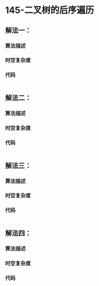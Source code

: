 # 145-二叉树的后序遍历





## 解法一：

### 算法描述



### 时空复杂度



### 代码

```java

```



## 解法二：

### 算法描述



### 时空复杂度



### 代码

```java

```



## 解法三：

### 算法描述



### 时空复杂度



### 代码

```java

```



## 解法四：

### 算法描述



### 时空复杂度



### 代码

```java

```

